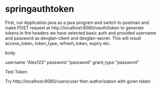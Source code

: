 # springauthtoken


First, run Application.java as a java program and switch to postman and make POST request at http://localhost:8080/oauth/token to generate tokens.In the headers we have selected basic auth and provided username and password as devglan-client and devglan-secret. 
This will result access_token, token_type, refresh_token, expiry etc.

body 

username "Alex123"
password "password"
grant_type "password"



Test Token

Try http://localhost:8080/users/user then authorization with given token
